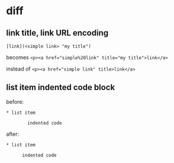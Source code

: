 # diff

## link title, link URL encoding

`[link](<simple link> "my title")`

becomes
`<p><a href="simple%20link" title="my title">link</a>`

instead of
`<p><a href="simple link" title>link</a>`

## list item indented code block

before:

```
* list item

        indented code
```

after:

```
* list item

      indented code
```
